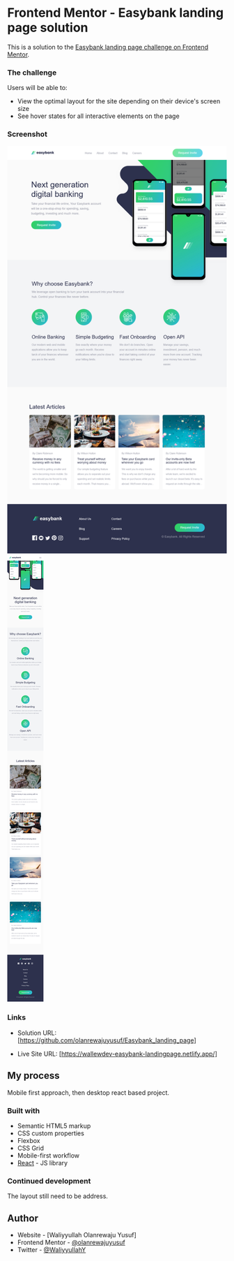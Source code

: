# Frontend Mentor - Easybank landing page solution

This is a solution to the [Easybank landing page challenge on Frontend Mentor](https://www.frontendmentor.io/challenges/easybank-landing-page-WaUhkoDN).

### The challenge

Users will be able to:

- View the optimal layout for the site depending on their device's screen size
- See hover states for all interactive elements on the page

### Screenshot

![](./React-App-1.png)
![](./React-App-2.png)

### Links

- Solution URL: [https://github.com/olanrewajuyusuf/Easybank_landing_page]

- Live Site URL: [https://wallewdev-easybank-landingpage.netlify.app/]

## My process

Mobile first approach, then desktop react based project.

### Built with

- Semantic HTML5 markup
- CSS custom properties
- Flexbox
- CSS Grid
- Mobile-first workflow
- [React](https://reactjs.org/) - JS library

### Continued development

The layout still need to be address.

## Author

- Website - [Waliyyullah Olanrewaju Yusuf]
- Frontend Mentor - [@olanrewajuyusuf](https://www.frontendmentor.io/profile/olanrewajuyusuf)
- Twitter - [@WaliyyullahY](https://www.twitter.com/WaliyyullahY)
